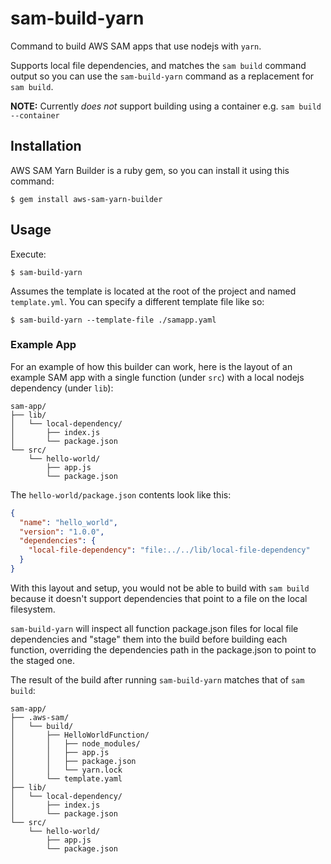 # sam-build-yarn

Command to build AWS SAM apps that use nodejs with `yarn`.

Supports local file dependencies, and matches the `sam build` command output so you can use the `sam-build-yarn` command as a replacement for `sam build`.

**NOTE:** Currently _does not_ support building using a container e.g. `sam build --container`

## Installation

AWS SAM Yarn Builder is a ruby gem, so you can install it using this command:

    $ gem install aws-sam-yarn-builder

## Usage

Execute:

    $ sam-build-yarn

Assumes the template is located at the root of the project and named `template.yml`. You can specify a different template file like so:

    $ sam-build-yarn --template-file ./samapp.yaml

### Example App

For an example of how this builder can work, here is the layout of an example SAM app with a single function (under `src`) with a local nodejs dependency (under `lib`):

```
sam-app/
├── lib/
│   └── local-dependency/
│       ├── index.js
│       └── package.json
└── src/
    └── hello-world/
        ├── app.js
        └── package.json
```

The `hello-world/package.json` contents look like this:

```json
{
  "name": "hello_world",
  "version": "1.0.0",
  "dependencies": {
    "local-file-dependency": "file:../../lib/local-file-dependency"
  }
}
```

With this layout and setup, you would not be able to build with `sam build` because it doesn't support dependencies that point to a file on the local filesystem.

`sam-build-yarn` will inspect all function package.json files for local file dependencies and "stage" them into the build before building each function, overriding the dependencies path in the package.json to point to the staged one.

The result of the build after running `sam-build-yarn` matches that of `sam build`:

```
sam-app/
├── .aws-sam/
│   └── build/
│       ├── HelloWorldFunction/
│       │   ├── node_modules/
│       │   ├── app.js
│       │   ├── package.json
│       │   └── yarn.lock
│       └── template.yaml
├── lib/
│   └── local-dependency/
│       ├── index.js
│       └── package.json
└── src/
    └── hello-world/
        ├── app.js
        └── package.json
```
